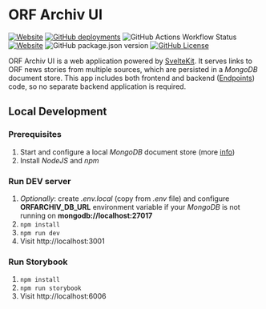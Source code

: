 # ORF Archiv UI

[![Website](https://img.shields.io/website?url=https%3A%2F%2Forfarchiv.news&up_message=online&up_color=brightgreen&down_message=offline&down_color=red&style=for-the-badge)](https://orfarchiv.news)
[![GitHub deployments](https://img.shields.io/github/deployments/Robin-w151/orfarchiv-ui/production?style=for-the-badge&logo=vercel&label=deployment)](https://vercel.com)
![GitHub Actions Workflow Status](https://img.shields.io/github/actions/workflow/status/Robin-w151/orfarchiv-ui/test.yaml?branch=main&event=deployment_status&style=for-the-badge&label=Tests)
[![Website](<https://img.shields.io/website?url=https%3A%2F%2Frobin-w151.github.io%2Forfarchiv-ui%2F&up_message=online&up_color=rgb(255%2C%2071%2C%20133)&down_message=offline&down_color=red&style=for-the-badge&label=Storybook>)](https://robin-w151.github.io/orfarchiv-ui/)
![GitHub package.json version](https://img.shields.io/github/package-json/v/Robin-w151/orfarchiv-ui?style=for-the-badge)
[![GitHub License](https://img.shields.io/github/license/Robin-w151/orfarchiv?style=for-the-badge&color=blue)](https://github.com/Robin-w151/orfarchiv-ui/blob/main/LICENSE)

ORF Archiv UI is a web application powered by [SvelteKit](https://kit.svelte.dev/docs/introduction).
It serves links to ORF news stories from multiple sources, which are persisted in a _MongoDB_ document store.
This app includes both frontend and backend ([Endpoints](https://kit.svelte.dev/docs/routing#endpoints)) code,
so no separate backend application is required.

## Local Development

### Prerequisites

1. Start and configure a local _MongoDB_ document store (more [info](../db/README.md))
2. Install _NodeJS_ and _npm_

### Run DEV server

1. _Optionally_: create _.env.local_ (copy from _.env_ file) and configure **ORFARCHIV_DB_URL** environment variable if
   your _MongoDB_ is not running on **mongodb://localhost:27017**
2. `npm install`
3. `npm run dev`
4. Visit http://localhost:3001

### Run Storybook

1. `npm install`
2. `npm run storybook`
3. Visit http://localhost:6006
